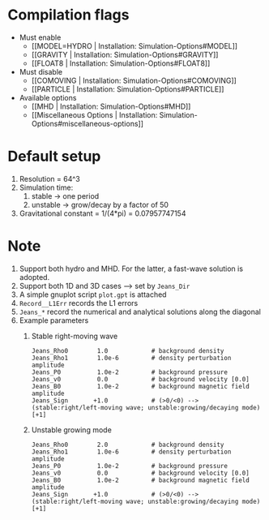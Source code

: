 # Compilation flags
- Must enable
   - [[MODEL=HYDRO | Installation: Simulation-Options#MODEL]]
   - [[GRAVITY | Installation: Simulation-Options#GRAVITY]]
   - [[FLOAT8 | Installation: Simulation-Options#FLOAT8]]
- Must disable
   - [[COMOVING | Installation: Simulation-Options#COMOVING]]
   - [[PARTICLE | Installation: Simulation-Options#PARTICLE]]
- Available options
   - [[MHD | Installation: Simulation-Options#MHD]]
   - [[Miscellaneous Options | Installation: Simulation-Options#miscellaneous-options]]


# Default setup
1. Resolution = 64^3
2. Simulation time:
   1. stable -> one period
   2. unstable -> grow/decay by a factor of 50
3. Gravitational constant = 1/(4*pi) = 0.07957747154


# Note
1. Support both hydro and MHD. For the latter, a fast-wave solution is adopted.
2. Support both 1D and 3D cases --> set by `Jeans_Dir`
3. A simple gnuplot script `plot.gpt` is attached
4. `Record__L1Err` records the L1 errors
5. `Jeans_*` record the numerical and analytical solutions along the diagonal
6. Example parameters
   1. Stable right-moving wave
      ```
      Jeans_Rho0        1.0            # background density
      Jeans_Rho1        1.0e-6         # density perturbation amplitude
      Jeans_P0          1.0e-2         # background pressure
      Jeans_v0          0.0            # background velocity [0.0]
      Jeans_B0          1.0e-2         # background magnetic field amplitude
      Jeans_Sign       +1.0            # (>0/<0) --> (stable:right/left-moving wave; unstable:growing/decaying mode) [+1]
      ```

   2. Unstable growing mode
      ```
      Jeans_Rho0        2.0            # background density
      Jeans_Rho1        1.0e-6         # density perturbation amplitude
      Jeans_P0          1.0e-2         # background pressure
      Jeans_v0          0.0            # background velocity [0.0]
      Jeans_B0          1.0e-2         # background magnetic field amplitude
      Jeans_Sign       +1.0            # (>0/<0) --> (stable:right/left-moving wave; unstable:growing/decaying mode) [+1]
      ```
